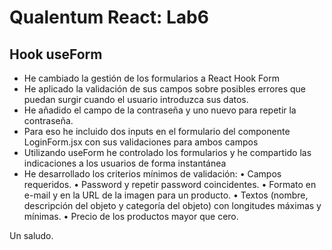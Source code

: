 # Qualentum React: Lab6

## Hook useForm 
- He cambiado la gestión de los formularios a React Hook Form
- He aplicado la validación de sus campos sobre posibles errores que puedan surgir cuando el usuario introduzca sus datos.
- He añadido el campo de la contraseña y uno nuevo para repetir la contraseña.
- Para eso he incluido dos inputs en el formulario del componente LoginForm.jsx con sus validaciones para ambos campos
- Utilizando useForm he controlado los formularios y he compartido las indicaciones a los usuarios de forma instantánea 
- He desarrollado los criterios mínimos de validación: 
  • Campos requeridos.
  • Password y repetir password coincidentes.
  • Formato en e-mail y en la URL de la imagen para un
  producto.
  • Textos (nombre, descripción del objeto y categoría del
  objeto) con longitudes máximas y mínimas.
  • Precio de los productos mayor que cero.

Un saludo.



















